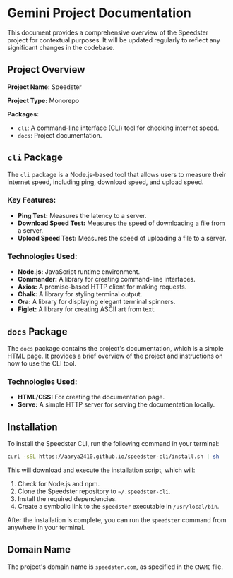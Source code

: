 # Gemini Project Documentation

This document provides a comprehensive overview of the Speedster project for contextual purposes. It will be updated regularly to reflect any significant changes in the codebase.

## Project Overview

**Project Name:** Speedster

**Project Type:** Monorepo

**Packages:**

*   `cli`: A command-line interface (CLI) tool for checking internet speed.
*   `docs`: Project documentation.

## `cli` Package

The `cli` package is a Node.js-based tool that allows users to measure their internet speed, including ping, download speed, and upload speed.

### Key Features:

*   **Ping Test:** Measures the latency to a server.
*   **Download Speed Test:** Measures the speed of downloading a file from a server.
*   **Upload Speed Test:** Measures the speed of uploading a file to a server.

### Technologies Used:

*   **Node.js:** JavaScript runtime environment.
*   **Commander:** A library for creating command-line interfaces.
*   **Axios:** A promise-based HTTP client for making requests.
*   **Chalk:** A library for styling terminal output.
*   **Ora:** A library for displaying elegant terminal spinners.
*   **Figlet:** A library for creating ASCII art from text.

## `docs` Package

The `docs` package contains the project's documentation, which is a simple HTML page. It provides a brief overview of the project and instructions on how to use the CLI tool.

### Technologies Used:

*   **HTML/CSS:** For creating the documentation page.
*   **Serve:** A simple HTTP server for serving the documentation locally.

## Installation

To install the Speedster CLI, run the following command in your terminal:

```bash
curl -sSL https://aarya2410.github.io/speedster-cli/install.sh | sh
```

This will download and execute the installation script, which will:

1.  Check for Node.js and npm.
2.  Clone the Speedster repository to `~/.speedster-cli`.
3.  Install the required dependencies.
4.  Create a symbolic link to the `speedster` executable in `/usr/local/bin`.

After the installation is complete, you can run the `speedster` command from anywhere in your terminal.

## Domain Name

The project's domain name is `speedster.com`, as specified in the `CNAME` file.